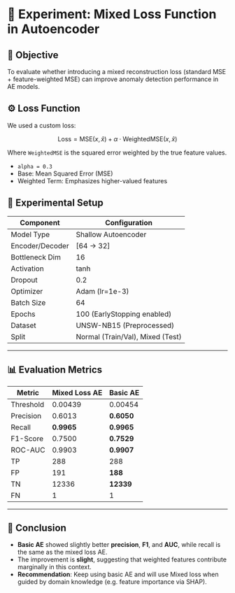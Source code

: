 
# 🔬 Experiment: Mixed Loss Function in Autoencoder

## 📌 Objective
To evaluate whether introducing a mixed reconstruction loss (standard MSE + feature-weighted MSE) can improve anomaly detection performance in AE models.

## ⚙️ Loss Function
We used a custom loss:

$$
\text{Loss} = \text{MSE}(x, \hat{x}) + \alpha \cdot \text{WeightedMSE}(x, \hat{x})
$$

Where `WeightedMSE` is the squared error weighted by the true feature values.

- `alpha = 0.3`
- Base: Mean Squared Error (MSE)
- Weighted Term: Emphasizes higher-valued features

## 🧪 Experimental Setup

| Component     | Configuration                  |
|---------------|-------------------------------|
| Model Type    | Shallow Autoencoder            |
| Encoder/Decoder | [64 → 32]                     |
| Bottleneck Dim | 16                            |
| Activation    | tanh                           |
| Dropout       | 0.2                            |
| Optimizer     | Adam (lr=1e-3)                 |
| Batch Size    | 64                             |
| Epochs        | 100 (EarlyStopping enabled)    |
| Dataset       | UNSW-NB15 (Preprocessed)       |
| Split         | Normal (Train/Val), Mixed (Test) |

---

## 📊 Evaluation Metrics

| Metric         | Mixed Loss AE| Basic AE |
|----------------|--------------|---------------|
| Threshold      | 0.00439      | 0.00454       |
| Precision      | 0.6013       | **0.6050**    |
| Recall         | **0.9965**   | **0.9965**    |
| F1-Score       | 0.7500       | **0.7529**    |
| ROC-AUC        | 0.9903       | **0.9907**    |
| TP             | 288          | 288           |
| FP             | 191          | **188**       |
| TN             | 12336        | **12339**     |
| FN             | 1            | 1             |


---

## 📌 Conclusion

- **Basic AE** showed slightly better **precision**, **F1**, and **AUC**, while recall is the same as the mixed loss AE.
- The improvement is **slight**, suggesting that weighted features contribute marginally in this context.
- **Recommendation**: Keep using basic AE and will use Mixed loss when guided by domain knowledge (e.g. feature importance via SHAP).

